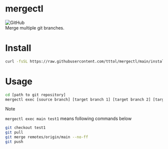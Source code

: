 # mergectl
![GitHub](https://img.shields.io/github/license/tttol/mos3)  
Merge multiple git branches.

# Install
```bash
curl -fsSL https://raw.githubusercontent.com/tttol/mergectl/main/install.sh | sh
```

# Usage
```bash
cd [path to git repository]
mergectl exec [source branch] [target branch 1] [target branch 2] [target branch 3] ...
```

> [!NOTE]
> `mergectl exec main test1` means following commands below
> ```bash
> git checkout test1
> git pull
> git merge remotes/origin/main --no-ff
> git push
> ```